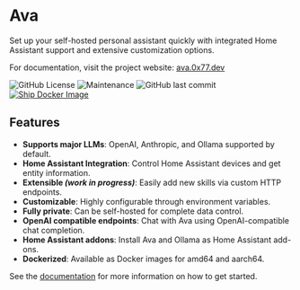 # Ava
Set up your self-hosted personal assistant quickly with integrated Home Assistant support and extensive customization options.

For documentation, visit the project website: [ava.0x77.dev](https://ava.0x77.dev)

![GitHub License](https://img.shields.io/github/license/0x77dev/ava)
![Maintenance](https://img.shields.io/maintenance/yes/2024)
![GitHub last commit](https://img.shields.io/github/last-commit/0x77dev/ava)
[![Ship Docker Image](https://github.com/0x77dev/ava/actions/workflows/docker-image.yaml/badge.svg)](https://github.com/0x77dev/ava/actions/workflows/docker-image.yaml)

## Features

-  **Supports major LLMs**: OpenAI, Anthropic, and Ollama supported by default.
-  **Home Assistant Integration**: Control Home Assistant devices and get entity information.
-  **Extensible _(work in progress)_**: Easily add new skills via custom HTTP endpoints.
-  **Customizable**: Highly configurable through environment variables.
-  **Fully private**: Can be self-hosted for complete data control.
-  **OpenAI compatible endpoints**: Chat with Ava using OpenAI-compatible chat completion.
-  **Home Assistant addons**: Install Ava and Ollama as Home Assistant add-ons.
-  **Dockerized**: Available as Docker images for amd64 and aarch64.

See the [documentation](https://ava.0x77.dev) for more information on how to get started.
